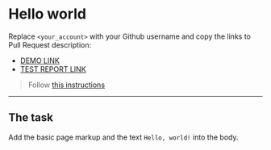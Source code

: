 # Hello world
Replace `<your_account>` with your Github username and copy the links to Pull Request description:

- [DEMO LINK](https://olenitut.github.io/layout_hello-world/)
- [TEST REPORT LINK](https://olenitut.github.io/layout_hello-world/report/html_report/)


> Follow [this instructions](https://mate-academy.github.io/layout_task-guideline/#how-to-solve-the-layout-tasks-on-github)
___

## The task 
Add the basic page markup and the text `Hello, world!` into the body.
